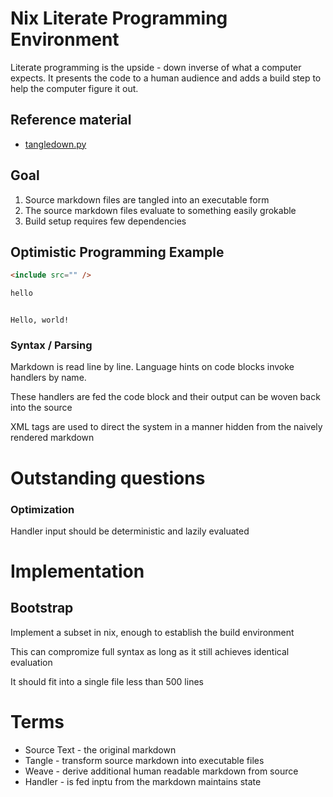 # Nix Literate Programming Environment

Literate programming is the upside - down inverse of what a computer expects. It presents the code to a human audience and adds a build step to help the computer figure it out.

## Reference material

* [tangledown.py](https://github.com/rebcabin/tangledown)

## Goal

1. Source markdown files are tangled into an executable form
2. The source markdown files evaluate to something easily grokable
3. Build setup requires few dependencies

## Optimistic Programming Example

```md
<include src="" />
```
<!-- some hash -->
<md>
</md>

```bash nix -p hello
hello
```
<!-- some hash -->
<code>
Hello, world!
</code>

### Syntax / Parsing

Markdown is read line by line. Language hints on code blocks invoke handlers by name.

These handlers are fed the code block and their output can be woven back into the source

XML tags are used to direct the system in a manner hidden from the naively rendered markdown

# Outstanding questions

### Optimization

Handler input should be deterministic and lazily evaluated

# Implementation

## Bootstrap

Implement a subset in nix, enough to establish the build environment

This can compromize full syntax as long as it still achieves identical evaluation

It should fit into a single file less than 500 lines

# Terms

* Source Text - the original markdown
* Tangle - transform source markdown into executable files
* Weave - derive additional human readable markdown from source
* Handler - is fed inptu from the markdown maintains state